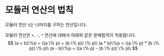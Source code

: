 # 모듈러 연산의 법칙

모듈러 연산 `%`는 나머지를 구하는 연산입니다.

모듈라 연산은 `+`, `-`, `*` 연산에 대해서 아래와 같은 분배법칙이 적용됩니다.
$$
(a + b)\%p = ((a \% p) + (b \% p)) \% p\\
(a * b)\%p = ((a \% p) * (b \% p)) \% p\\
(a - b)\%p = ((a \% p) - (b \% p)) \% p\\
$$